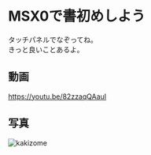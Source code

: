 # MSX0で書初めしよう
タッチパネルでなぞってね。<br>
きっと良いことあるよ。

## 動画
https://youtu.be/82zzaqQAauI

## 写真
![kakizome](https://github.com/msx-sample-code-space/for_msx0/assets/124578804/caa41d26-c702-417e-bca2-9b3b9de74354)

